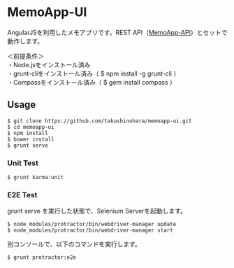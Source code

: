 MemoApp-UI
==========

AngularJSを利用したメモアプリです。REST API（[MemoApp-API](https://github.com/takushinohara/memoapp-api)）とセットで動作します。

＜前提条件＞  
・Node.jsをインストール済み  
・grunt-cliをインストール済み（ $ npm install -g grunt-cli ）  
・Compassをインストール済み（ $ gem install compass ）  

## Usage
```
$ git clone https://github.com/takushinohara/memoapp-ui.git
$ cd memoapp-ui
$ npm install
$ bower install
$ grunt serve
```
### Unit Test
```
$ grunt karma:unit
```

### E2E Test
grunt serve を実行した状態で、Selenium Serverを起動します。
```
$ node_modules/protractor/bin/webdriver-manager update
$ node_modules/protractor/bin/webdriver-manager start
```
別コンソールで、以下のコマンドを実行します。
```
$ grunt protractor:e2e
```
